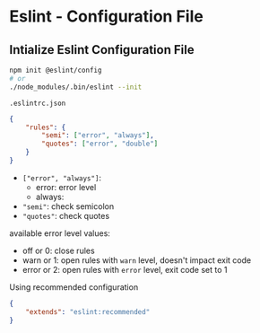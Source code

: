 # Eslint - Configuration File

## Intialize Eslint Configuration File

```sh
npm init @eslint/config
# or
./node_modules/.bin/eslint --init
```

`.eslintrc.json`

```json
{
    "rules": {
        "semi": ["error", "always"],
        "quotes": ["error", "double"]
    }
}
```

- `["error", "always"]`: 
  - error: error level
  - always: 
- `"semi"`: check semicolon
- `"quotes"`: check quotes

available error level values:

- off or 0: close rules
- warn or 1: open rules with `warn` level, doesn't impact exit code
- error or 2: open rules with `error` level, exit code set to 1

Using recommended configuration

```json
{
    "extends": "eslint:recommended"
}
```
